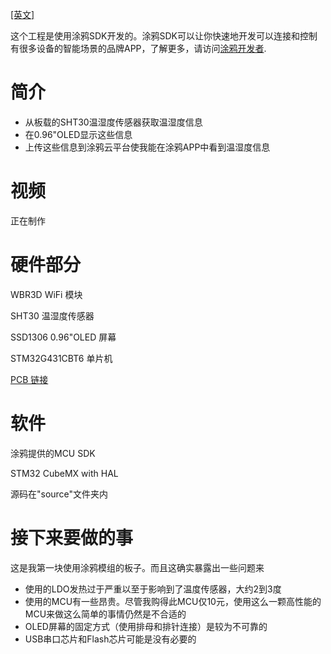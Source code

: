 [[英文]](README.md)

这个工程是使用涂鸦SDK开发的。涂鸦SDK可以让你快速地开发可以连接和控制有很多设备的智能场景的品牌APP，了解更多，请访问[涂鸦开发者](https://iot.tuya.com).

# 简介
* 从板载的SHT30温湿度传感器获取温湿度信息
* 在0.96"OLED显示这些信息
* 上传这些信息到涂鸦云平台使我能在涂鸦APP中看到温湿度信息

# 视频
正在制作
# 硬件部分
WBR3D WiFi 模块

SHT30 温湿度传感器

SSD1306 0.96"OLED 屏幕

STM32G431CBT6 单片机

[PCB 链接](https://oshwhub.com/baobaoa/wu-lian-wang-qi-xiang-tai-657332a)
# 软件
涂鸦提供的MCU SDK

STM32 CubeMX with HAL

源码在"source"文件夹内

# 接下来要做的事
这是我第一块使用涂鸦模组的板子。而且这确实暴露出一些问题来
* 使用的LDO发热过于严重以至于影响到了温度传感器，大约2到3度
* 使用的MCU有一些昂贵。尽管我购得此MCU仅10元，使用这么一颗高性能的MCU来做这么简单的事情仍然是不合适的
* OLED屏幕的固定方式（使用排母和排针连接）是较为不可靠的
* USB串口芯片和Flash芯片可能是没有必要的
